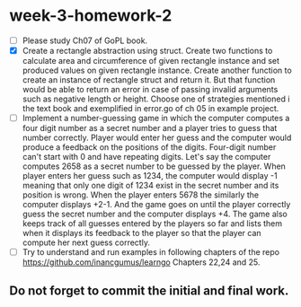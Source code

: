 # week-3-homework-2

- [ ] Please study Ch07 of GoPL book.
- [x] Create a rectangle abstraction using struct. Create two functions to calculate area and circumference of given rectangle instance and set produced values   on given rectangle instance. Create another function to create an instance of rectangle struct and return it. But that function would be able to return     an error in case of passing invalid arguments such as negative length or height. Choose one of strategies mentioned i the text book and exemplified in      error.go of ch 05 in example project.   
- [ ] Implement a number-guessing game in which the computer computes a four digit number as a secret number and a player tries to guess that number correctly.   Player would enter her guess and the computer would produce a feedback on the positions of the digits. Four-digit number can't start with 0 and have       repeating digits. Let's say the computer computes 2658 as a secret number to be guessed by the player. When player enters her guess such as 1234, the       computer would display -1 meaning that only one digit of 1234 exist in the secret number and its position is wrong. When the player enters 5678 the         similarly the computer displays +2-1. And the game goes on until the player correctly guess the secret number and the computer displays +4. The game also   keeps track of all guesses entered by the players so far and lists them when it displays its feedback to the player so that the player can compute her      next guess correctly.
- [ ] Try to understand and run examples in following chapters of the repo
  https://github.com/inancgumus/learngo Chapters 22,24 and 25.
    
## Do not forget to commit the initial and final work.

